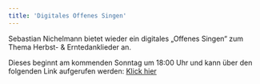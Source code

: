 ```yaml
---
title: 'Digitales Offenes Singen'
---
```


Sebastian Nichelmann bietet wieder ein digitales „Offenes Singen“ zum Thema Herbst- & Erntedanklieder an. 

Dieses beginnt am kommenden Sonntag um 18:00 Uhr und kann über den folgenden Link aufgerufen werden: [Klick hier](https://www.youtube.com/watch?v=wvbYJfTKIOw&ab_channel=SebastianNichelmann)